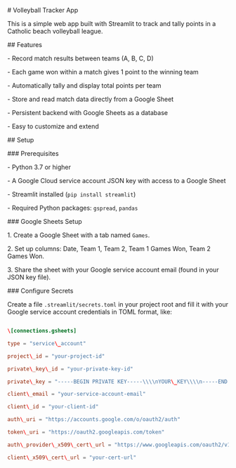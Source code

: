 \# Volleyball Tracker App



This is a simple web app built with Streamlit to track and tally points in a Catholic beach volleyball league.



\## Features



\- Record match results between teams (A, B, C, D)

\- Each game won within a match gives 1 point to the winning team

\- Automatically tally and display total points per team

\- Store and read match data directly from a Google Sheet

\- Persistent backend with Google Sheets as a database

\- Easy to customize and extend



\## Setup



\### Prerequisites



\- Python 3.7 or higher

\- A Google Cloud service account JSON key with access to a Google Sheet

\- Streamlit installed (`pip install streamlit`)

\- Required Python packages: `gspread`, `pandas`



\### Google Sheets Setup



1\. Create a Google Sheet with a tab named `Games`.

2\. Set up columns: Date, Team 1, Team 2, Team 1 Games Won, Team 2 Games Won.

3\. Share the sheet with your Google service account email (found in your JSON key file).



\### Configure Secrets



Create a file `.streamlit/secrets.toml` in your project root and fill it with your Google service account credentials in TOML format, like:



```toml

\[connections.gsheets]

type = "service\_account"

project\_id = "your-project-id"

private\_key\_id = "your-private-key-id"

private\_key = "-----BEGIN PRIVATE KEY-----\\\\nYOUR\_KEY\\\\n-----END PRIVATE KEY-----\\\\n"

client\_email = "your-service-account-email"

client\_id = "your-client-id"

auth\_uri = "https://accounts.google.com/o/oauth2/auth"

token\_uri = "https://oauth2.googleapis.com/token"

auth\_provider\_x509\_cert\_url = "https://www.googleapis.com/oauth2/v1/certs"

client\_x509\_cert\_url = "your-cert-url"



